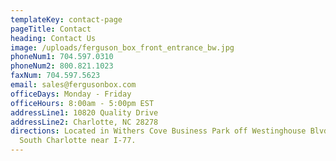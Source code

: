 ```yaml
---
templateKey: contact-page
pageTitle: Contact
heading: Contact Us
image: /uploads/ferguson_box_front_entrance_bw.jpg
phoneNum1: 704.597.0310
phoneNum2: 800.821.1023
faxNum: 704.597.5623
email: sales@fergusonbox.com
officeDays: Monday - Friday
officeHours: 8:00am - 5:00pm EST
addressLine1: 10820 Quality Drive
addressLine2: Charlotte, NC 28278
directions: Located in Withers Cove Business Park off Westinghouse Blvd. in
  South Charlotte near I-77.
---
```

